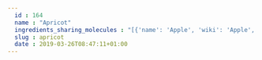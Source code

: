 ```yaml
---
  id : 164
  name : "Apricot"
  ingredients_sharing_molecules : "[{'name': 'Apple', 'wiki': 'Apple', 'id': 162, 'category': 'Fruit', 'common_molecules': [89594, 6549, 5280443, 5280598, 7997, 6054, 17100, 7284, 527, 8159, 3893, 9064, 8094, 10886, 638278, 1031, 6072, 2733294, 8468, 637775, 5363388, 644104, 7797, 5280511, 650, 5280863, 5367719, 13144, 4788, 26447, 17525, 61020, 247, 10882, 8452, 88454, 12180, 853433, 72276, 6560, 638011, 1889, 15394, 5280445, 8908, 637566, 240, 33931, 12209, 7803, 5365811, 22873, 8130, 798, 6569, 5281168, 441005, 5780, 72277, 6561, 65084, 7895, 6184, 637542, 441484, 2969, 5352438, 7799, 107971, 16617, 5284639, 10448, 24838, 31276, 338, 7288, 8723, 7342, 12756, 11552, 79803, 1110, 6050, 6654, 5280804, 6986, 5318042, 12278, 107905, 31260, 2345, 7775, 10885, 784, 8857, 7714, 439341, 7150, 5366074, 5280343, 1549026, 126, 7344, 7654, 7847, 243, 445070, 768, 8091, 14529, 323, 11230, 1183, 9862, 5281708, 637511, 8914, 7353, 8175, 8314, 65064, 6202, 5284503, 802, 957, 72, 61503, 643941, 17129, 999, 439246, 244, 10895, 8768, 7362, 16872, 439263, 1130, 12293, 7824, 454, 8785, 6251, 878, 14228, 444539, 6590, 8063, 14896, 18635, 8038, 7858, 7795, 10393, 5315892, 7770, 11509, 180, 8093, 13357, 643779, 107, 12294, 439533, 11128, 31289, 998]}, {'name': 'Tea', 'wiki': 'Tea', 'id': 310, 'category': 'Plant', 'common_molecules': [89594, 6549, 5280443, 5280598, 637564, 7460, 9895, 6054, 8908, 7284, 527, 3893, 9064, 8094, 638278, 1031, 6072, 2733294, 637775, 5363388, 644104, 5280511, 650, 5367719, 13144, 4788, 26447, 17525, 61020, 247, 8452, 853433, 72276, 6560, 638011, 519382, 1889, 15394, 5280445, 17100, 637566, 240, 33931, 31283, 22873, 8130, 798, 6569, 5281168, 441005, 72277, 6561, 65084, 996, 637542, 441484, 22311, 2969, 7799, 107971, 5284639, 10448, 31276, 11463, 338, 7288, 8723, 12756, 11552, 79803, 1110, 6050, 6654, 5280804, 6986, 5318042, 5352438, 107905, 31260, 17000, 2345, 5280863, 442501, 784, 8857, 439341, 7150, 5366074, 5280343, 1549026, 638014, 126, 7344, 7654, 7847, 446925, 445070, 1549018, 768, 8091, 7222, 14529, 323, 11230, 1183, 9862, 5281708, 637511, 8914, 8175, 8314, 31253, 6184, 6202, 5284503, 802, 957, 72, 61503, 643941, 999, 439246, 244, 8768, 5365811, 7710, 439263, 1130, 7824, 454, 8785, 643820, 6251, 12020, 878, 12180, 444539, 5282108, 11005, 6590, 8063, 14896, 18635, 7858, 10393, 5315892, 11509, 180, 8093, 65064, 643779, 23235, 12777, 107, 7362, 439533, 11128, 31289, 998]}, {'name': 'Grape', 'wiki': 'Grape', 'id': 182, 'category': 'Fruit', 'common_molecules': [89594, 6549, 5280443, 5280598, 7997, 6054, 8908, 7284, 527, 3893, 9064, 8094, 638278, 1031, 6072, 8468, 637775, 5363388, 644104, 7797, 5280511, 650, 5280863, 5367719, 13144, 4788, 26447, 17525, 61020, 247, 8452, 12180, 853433, 72276, 6560, 638011, 1889, 15394, 5280445, 17100, 637566, 240, 33931, 12209, 7803, 31283, 22873, 8130, 798, 6569, 441005, 72277, 6561, 65084, 7895, 996, 637542, 441484, 22311, 2969, 12278, 107971, 16617, 5284639, 10448, 875, 24838, 31276, 338, 7288, 8723, 7342, 11552, 79803, 1110, 6050, 5280804, 6986, 5318042, 61275, 5352438, 107905, 31260, 7351, 2345, 7775, 442501, 784, 8857, 439341, 7150, 5366074, 5280343, 1549026, 638014, 126, 7344, 7654, 7847, 446925, 445070, 768, 8091, 323, 1183, 9862, 5281708, 637511, 8914, 8314, 6184, 6202, 5284503, 802, 957, 72, 61503, 643941, 999, 439246, 244, 10895, 8768, 5365811, 16872, 439263, 1130, 7824, 454, 643820, 6251, 102611, 878, 14228, 444539, 11005, 6590, 8063, 18635, 8038, 7858, 7795, 10393, 5315892, 11509, 180, 8093, 65064, 643779, 107, 7362, 439533, 11128, 31289, 998]}, {'name': 'Strawberry', 'wiki': 'Strawberry', 'id': 234, 'category': 'Berry', 'common_molecules': [89594, 5280443, 5280598, 637564, 7997, 7460, 6054, 8908, 7284, 527, 3893, 9064, 8094, 638278, 1031, 6072, 2733294, 8468, 637775, 5363388, 644104, 7797, 5280511, 650, 768, 5367719, 13144, 4788, 26447, 17525, 61020, 247, 10882, 8452, 12180, 853433, 72276, 638011, 1889, 15394, 5280445, 17100, 637566, 240, 33931, 12209, 5365811, 22873, 8130, 798, 6569, 5281168, 441005, 10886, 72277, 6561, 65084, 7895, 12810, 6184, 637542, 441484, 2969, 12278, 107971, 16617, 5284639, 10448, 24838, 12844, 338, 7288, 8723, 7342, 11552, 79803, 1110, 6050, 6654, 5280804, 6986, 5318042, 5352438, 107905, 31260, 7351, 2345, 5280863, 10885, 784, 8857, 439341, 7150, 5280343, 1549026, 264, 126, 7654, 7847, 243, 445070, 61184, 8091, 323, 1183, 9862, 5281708, 637511, 8175, 8314, 65064, 6202, 5284503, 802, 180, 72, 61503, 643941, 999, 12813, 439246, 244, 16821, 8768, 439263, 1130, 7824, 454, 643820, 6251, 12020, 878, 14228, 444539, 11005, 6590, 18635, 8038, 7858, 7795, 10393, 5315892, 11509, 8093, 13357, 643779, 12777, 107, 439533, 11128, 998]}, {'name': 'Mango', 'wiki': 'Mango', 'id': 190, 'category': 'Fruit', 'common_molecules': [89594, 6549, 5280443, 5280598, 7460, 9895, 6054, 8908, 7284, 527, 3893, 9064, 8094, 638278, 6072, 2733294, 8468, 637775, 5363388, 644104, 5280511, 650, 5367719, 13144, 4788, 26447, 17525, 61020, 247, 8452, 853433, 72276, 6560, 638011, 1889, 15394, 5280445, 17100, 637566, 240, 33931, 12209, 31283, 8130, 798, 6569, 5281168, 441005, 72277, 6561, 65084, 7895, 996, 12810, 637542, 441484, 22311, 2969, 7799, 107971, 5284639, 10448, 31276, 338, 7288, 8723, 7342, 12756, 11552, 79803, 1110, 6050, 6654, 6986, 5318042, 5352438, 107905, 31260, 2345, 5280863, 10885, 784, 8857, 12178, 439341, 7150, 5366074, 5280343, 1549026, 638014, 126, 7654, 7847, 445070, 768, 7222, 14529, 323, 1183, 9862, 5281708, 637511, 8314, 31253, 6184, 6202, 5284503, 802, 180, 72, 61503, 643941, 999, 12813, 439246, 244, 8768, 5365811, 7710, 439263, 1130, 7824, 454, 8785, 643820, 6251, 12020, 102611, 878, 12180, 444539, 11005, 6590, 14896, 18635, 8038, 7858, 7795, 10393, 5315892, 11509, 65064, 643779, 12777, 107, 7362, 439533, 11128, 31289, 998]}]"
  slug : apricot
  date : 2019-03-26T08:47:11+01:00
---
```



